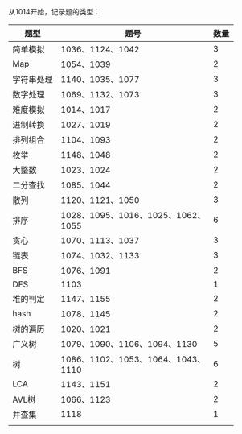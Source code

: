 从1014开始，记录题的类型：

| 题型       | 题号                                     | 数量 |
| ---------- | ---------------------------------------- | ---- |
| 简单模拟   | 1036、1124、1042                         | 3    |
| Map        | 1054、1039                               | 2    |
| 字符串处理 | 1140、1035、1077                         | 3    |
| 数字处理   | 1069、1132、1073                         | 3    |
| 难度模拟   | 1014、1017                               | 2    |
| 进制转换   | 1027、1019                               | 2    |
| 排列组合   | 1104、1093                               | 2    |
| 枚举       | 1148、1048                               | 2    |
| 大整数     | 1023、1024                               | 2    |
| 二分查找   | 1085、1044                               | 2    |
| 散列       | 1120、1121、1050                         | 3    |
| 排序       | 1028、1095、1016、1025、1062、<br />1055 | 6    |
| 贪心       | 1070、1113、1037                         | 3    |
| 链表       | 1074、1032、1133                         | 3    |
| BFS        | 1076、1091                               | 2    |
| DFS        | 1103                                     | 1    |
| 堆的判定   | 1147、1155                               | 2    |
| hash       | 1078、1145                               | 2    |
| 树的遍历   | 1020、1021                               | 2    |
| 广义树     | 1079、1090、1106、1094、1130             | 5    |
| 树         | 1086、1102、1053、1064、1043、<br />1110 | 6    |
| LCA        | 1143、1151                               | 2    |
| AVL树      | 1066、1123                               | 2    |
| 并查集     | 1118                                     | 1    |
|            |                                          |      |

